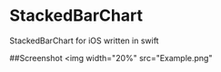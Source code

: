 # StackedBarChart
StackedBarChart for iOS written in swift

##Screenshot
<img width="20%" src="Example.png"</img>
